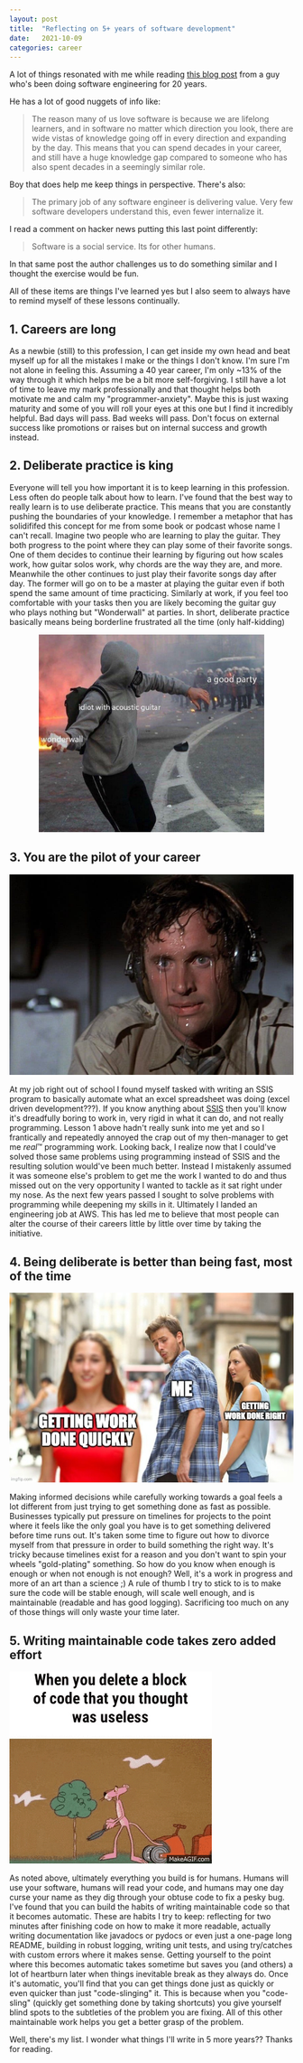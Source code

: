 ```yaml
---
layout: post
title:  "Reflecting on 5+ years of software development"
date:   2021-10-09
categories: career
---
```


A lot of things resonated with me while reading <a href="https://www.simplethread.com/20-things-ive-learned-in-my-20-years-as-a-software-engineer/">this blog post</a> from a guy who's been doing software engineering for 20 years. 

He has a lot of good nuggets of info like:

>The reason many of us love software is because we are lifelong learners, and in software no matter which direction you look, there are wide vistas of knowledge going off in every direction and expanding by the day. This means that you can spend decades in your career, and still have a huge knowledge gap compared to someone who has also spent decades in a seemingly similar role.

Boy that does help me keep things in perspective. There's also:

>The primary job of any software engineer is delivering value. Very few software developers understand this, even fewer internalize it. 

I read a comment on hacker news putting this last point differently:

> Software is a social service.  Its for other humans.

In that same post the author challenges us to do something similar and I thought the exercise would be fun.

All of these items are things I've learned yes but I also seem to always have to remind myself of these lessons continually.

## 1. Careers are long

As a newbie (still) to this profession, I can get inside my own head and beat myself up for all the mistakes I make or the things I don't know. I'm sure I'm not alone in feeling this. Assuming a 40 year career, I'm only ~13% of the way through it which helps me be a bit more self-forgiving. I still have a lot of time to leave my mark professionally and that thought helps both motivate me and calm my "programmer-anxiety". Maybe this is just waxing maturity and some of you will roll your eyes at this one but I find it incredibly helpful. Bad days will pass. Bad weeks will pass. Don't focus on external success like promotions or raises but on internal success and growth instead.

## 2. Deliberate practice is king

Everyone will tell you how important it is to keep learning in this profession. Less often do people talk about how to learn. I've found that the best way to really learn is to use deliberate practice. This means that you are constantly pushing the boundaries of your knowledge. I remember a metaphor that has solidififed this concept for me from some book or podcast whose name I can't recall. Imagine two people who are learning to play the guitar. They both progress to the point where they can play some of their favorite songs. One of them decides to continue their learning by figuring out how scales work, how guitar solos work, why chords are the way they are, and more. Meanwhile the other continues to just play their favorite songs day after day. The former will go on to be a master at playing the guitar even if both spend the same amount of time practicing. Similarly at work, if you feel too comfortable with your tasks then you are likely becoming the guitar guy who plays nothing but "Wonderwall" at parties. In short, deliberate practice basically means being borderline frustrated all the time (only half-kidding)

<p align="center">
<img src="/assets/2021-10-09/lnsvz6ghgd031.jpeg" style="width:400px" />
</p>

## 3. You are the pilot of your career

![Airplane anyone?](/assets/2021-10-09/airplane-850x600.jpeg)

At my job right out of school I found myself tasked with writing an SSIS program to basically automate what an excel spreadsheet was doing (excel driven development???). If you know anything about <a href="https://docs.microsoft.com/en-us/sql/integration-servicessql-server-integration-services?view=sql-server-ver15">SSIS</a> then you'll know it's dreadfully boring to work in, very rigid in what it can do, and not really programming. Lesson 1 above hadn't really sunk into me yet and so I frantically and repeatedly annoyed the crap out of my then-manager to get me <i>real</i>™ programming work. Looking back, I realize now that I could've solved those same problems using programming instead of SSIS and the resulting solution would've been much better. Instead I mistakenly assumed it was someone else's problem to get me the work I wanted to do and thus missed out on the very opportunity I wanted to tackle as it sat right under my nose. As the next few years passed I sought to solve problems with programming while deepening my skills in it. Ultimately I landed an engineering job at AWS. This has led me to believe that most people can alter the course of their careers little by little over time by taking the initiative. 

## 4. Being deliberate is better than being fast, most of the time

![MEME](/assets/2021-10-09/5pvfup.jpeg)

Making informed decisions while carefully working towards a goal feels a lot different from just trying to get something done as fast as possible. Businesses typically put pressure on timelines for projects to the point where it feels like the only goal you have is to get something delivered before time runs out. It's taken some time to figure out how to divorce myself from that pressure in order to build something the right way. It's tricky because timelines exist for a reason and you don't want to spin your wheels "gold-plating" something. So how do you know when enough is enough or when not enough is not enough? Well, it's a work in progress and more of an art than a science ;) A rule of thumb I try to stick to is to make sure the code will be stable enough, will scale well enough, and is maintainable (readable and has good logging). Sacrificing too much on any of those things will only waste your time later.

## 5. Writing maintainable code takes zero added effort

![Will a gif work?](/assets/2021-10-09/1FcKXFz.gif)

As noted above, ultimately everything you build is for humans. Humans will use your software, humans will read your code, and humans may one day curse your name as they dig through your obtuse code to fix a pesky bug. I've found that you can build the habits of writing maintainable code so that it becomes automatic. These are habits I try to keep: reflecting for two minutes after finishing code on how to make it more readable, actually writing documentation like javadocs or pydocs or even just a one-page long README, building in robust logging, writing unit tests, and using try/catches with custom errors where it makes sense. Getting yourself to the point where this becomes automatic takes sometime but saves you (and others) a lot of heartburn later when things inevitable break as they always do. Once it's automatic, you'll find that you can get things done just as quickly or even quicker than just "code-slinging" it. This is because when you "code-sling" (quickly get something done by taking shortcuts) you give yourself blind spots to the subtleties of the problem you are fixing. All of this other maintainable work helps you get a better grasp of the problem.

Well, there's my list. I wonder what things I'll write in 5 more years?? Thanks for reading.


